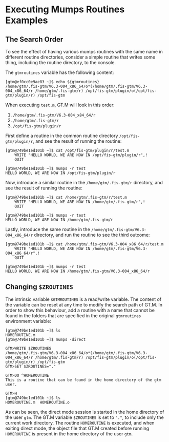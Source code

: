 # Executing Mumps Routines Examples

## The Search Order

To see the effect of having various mumps routines with the same name in
different routine directories, consider a simple routine that writes some
thing, including the routine directory, to the console.

The `gtmroutines` variable has the following content:

```text
[gtm@ef0cc0e9ae83 ~]$ echo ${gtmroutines}
/home/gtm/.fis-gtm/V6.3-004_x86_64/o*(/home/gtm/.fis-gtm/V6.3-004_x86_64/r /home/gtm/.fis-gtm/r) /opt/fis-gtm/plugin/o(/opt/fis-gtm/plugin/r) /opt/fis-gtm
```

When executing `test.m`, GT.M will look in this order:

1. `/home/gtm/.fis-gtm/V6.3-004_x84_64/r`
1. `/home/gtm/.fis-gtm/r`
1. `/opt/fis-gtm/plugin/r`

First define a routine in the common routine directory `/opt/fis-gtm/plugin/r`,
and see the result of running the routine:

```text
[gtm@749be1ed101b ~]$ cat /opt/fis-gtm/plugin/r/test.m
    WRITE "HELLO WORLD, WE ARE NOW IN /opt/fis-gtm/plugin/r",!
    QUIT

[gtm@749be1ed101b ~]$ mumps -r test
HELLO WORLD, WE ARE NOW IN /opt/fis-gtm/plugin/r
```

Now, introduce a similar routine in the `/home/gtm/.fis-gtm/r` directory, and
see the result of running the routine:

```text
[gtm@749be1ed101b ~]$ cat /home/gtm/.fis-gtm/r/test.m 
    WRITE "HELLO WORLD, WE ARE NOW IN /home/gtm/.fis-gtm/r",!
    QUIT

[gtm@749be1ed101b ~]$ mumps -r test
HELLO WORLD, WE ARE NOW IN /home/gtm/.fis-gtm/r
```

Lastly, introduce the same routine in the
`/home/gtm/.fis-gtm/V6.3-004_x86_64/r` directory, and run the routine to see
the third outcome:

```text
[gtm@749be1ed101b ~]$ cat /home/gtm/.fis-gtm/V6.3-004_x86_64/r/test.m 
    WRITE "HELLO WORLD, WE ARE NOW IN /home/gtm/.fis-gtm/V6.3-004_x86_64/r",!
    QUIT

[gtm@749be1ed101b ~]$ mumps -r test
HELLO WORLD, WE ARE NOW IN /home/gtm/.fis-gtm/V6.3-004_x86_64/r
```

## Changing `$ZROUTINES`

The intrinsic variable `$GTMROUTINES` is a read/write variable. The content of
the variable can be reset at any time to modify the search path of GT.M. In
order to show this behaviour, add a routine with a name that cannot be
found in the folders that are specified in the original `gtmroutines`
environment variable:

```text
[gtm@749be1ed101b ~]$ ls
HOMEROUTINE.m
[gtm@749be1ed101b ~]$ mumps -direct

GTM>WRITE $ZROUTINES
/home/gtm/.fis-gtm/V6.3-004_x86_64/o*(/home/gtm/.fis-gtm/V6.3-004_x86_64/r /home/gtm/.fis-gtm/r) /opt/fis-gtm/plugin/o(/opt/fis-gtm/plugin/r) /opt/fis-gtm
GTM>SET $ZROUTINES="."

GTM>DO ^HOMEROUTINE
This is a routine that can be found in the home directory of the gtm user.

GTM>H
[gtm@749be1ed101b ~]$ ls
HOMEROUTINE.m  HOMEROUTINE.o
```

As can be seen, the direct mode session is started in the home directory of the
user `gtm`. The GT.M variable `$ZROUTINES` is set to `"."`, to include only the
current work directory. The routine `HOMEROUTINE` is executed, and when exiting
direct mode, the object file that GT.M created before running `HOMEROUTINE` is
present in the home directory of the user `gtm`.
